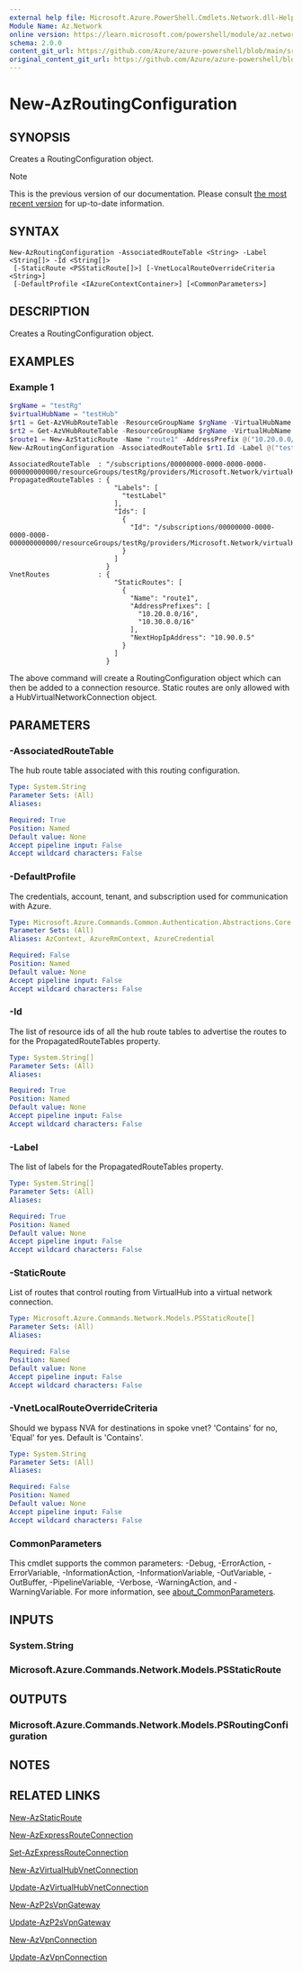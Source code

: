 ```yaml
---
external help file: Microsoft.Azure.PowerShell.Cmdlets.Network.dll-Help.xml
Module Name: Az.Network
online version: https://learn.microsoft.com/powershell/module/az.network/new-azroutingconfiguration
schema: 2.0.0
content_git_url: https://github.com/Azure/azure-powershell/blob/main/src/Network/Network/help/New-AzRoutingConfiguration.md
original_content_git_url: https://github.com/Azure/azure-powershell/blob/main/src/Network/Network/help/New-AzRoutingConfiguration.md
---
```


# New-AzRoutingConfiguration

## SYNOPSIS
Creates a RoutingConfiguration object.

> [!NOTE]
>This is the previous version of our documentation. Please consult [the most recent version](/powershell/module/az.network/new-azroutingconfiguration) for up-to-date information.

## SYNTAX

```
New-AzRoutingConfiguration -AssociatedRouteTable <String> -Label <String[]> -Id <String[]>
 [-StaticRoute <PSStaticRoute[]>] [-VnetLocalRouteOverrideCriteria <String>]
 [-DefaultProfile <IAzureContextContainer>] [<CommonParameters>]
```

## DESCRIPTION
Creates a RoutingConfiguration object.

## EXAMPLES

### Example 1
```powershell
$rgName = "testRg"
$virtualHubName = "testHub"
$rt1 = Get-AzVHubRouteTable -ResourceGroupName $rgName -VirtualHubName $virtualHubName -Name "defaultRouteTable"
$rt2 = Get-AzVHubRouteTable -ResourceGroupName $rgName -VirtualHubName $virtualHubName -Name "noneRouteTable"
$route1 = New-AzStaticRoute -Name "route1" -AddressPrefix @("10.20.0.0/16", "10.30.0.0/16")-NextHopIpAddress "10.90.0.5"
New-AzRoutingConfiguration -AssociatedRouteTable $rt1.Id -Label @("testLabel") -Id @($rt2.Id) -StaticRoute @($route1)
```

```output
AssociatedRouteTable  : "/subscriptions/00000000-0000-0000-0000-000000000000/resourceGroups/testRg/providers/Microsoft.Network/virtualHubs/testHub/hubRouteTables/defaultRouteTable"
PropagatedRouteTables : {
                          "Labels": [
                            "testLabel"
                          ],
                          "Ids": [
                            {
                              "Id": "/subscriptions/00000000-0000-0000-0000-000000000000/resourceGroups/testRg/providers/Microsoft.Network/virtualHubs/testHub/hubRouteTables/noneRouteTable"
                            }
                          ]
                        }
VnetRoutes            : {
                          "StaticRoutes": [
                            {
                              "Name": "route1",
                              "AddressPrefixes": [
                                "10.20.0.0/16",
                                "10.30.0.0/16"
                              ],
                              "NextHopIpAddress": "10.90.0.5"
                            }
                          ]
                        }
```

The above command will create a RoutingConfiguration object which can then be added to a connection resource. Static routes are only allowed with a HubVirtualNetworkConnection object. 

## PARAMETERS

### -AssociatedRouteTable
The hub route table associated with this routing configuration.

```yaml
Type: System.String
Parameter Sets: (All)
Aliases:

Required: True
Position: Named
Default value: None
Accept pipeline input: False
Accept wildcard characters: False
```

### -DefaultProfile
The credentials, account, tenant, and subscription used for communication with Azure.

```yaml
Type: Microsoft.Azure.Commands.Common.Authentication.Abstractions.Core.IAzureContextContainer
Parameter Sets: (All)
Aliases: AzContext, AzureRmContext, AzureCredential

Required: False
Position: Named
Default value: None
Accept pipeline input: False
Accept wildcard characters: False
```

### -Id
The list of resource ids of all the hub route tables to advertise the routes to for the PropagatedRouteTables property.

```yaml
Type: System.String[]
Parameter Sets: (All)
Aliases:

Required: True
Position: Named
Default value: None
Accept pipeline input: False
Accept wildcard characters: False
```

### -Label
The list of labels for the PropagatedRouteTables property.

```yaml
Type: System.String[]
Parameter Sets: (All)
Aliases:

Required: True
Position: Named
Default value: None
Accept pipeline input: False
Accept wildcard characters: False
```

### -StaticRoute
List of routes that control routing from VirtualHub into a virtual network connection.

```yaml
Type: Microsoft.Azure.Commands.Network.Models.PSStaticRoute[]
Parameter Sets: (All)
Aliases:

Required: False
Position: Named
Default value: None
Accept pipeline input: False
Accept wildcard characters: False
```

### -VnetLocalRouteOverrideCriteria
Should we bypass NVA for destinations in spoke vnet? 'Contains' for no, 'Equal' for yes. Default is 'Contains'.

```yaml
Type: System.String
Parameter Sets: (All)
Aliases:

Required: False
Position: Named
Default value: None
Accept pipeline input: False
Accept wildcard characters: False
```

### CommonParameters
This cmdlet supports the common parameters: -Debug, -ErrorAction, -ErrorVariable, -InformationAction, -InformationVariable, -OutVariable, -OutBuffer, -PipelineVariable, -Verbose, -WarningAction, and -WarningVariable. For more information, see [about_CommonParameters](http://go.microsoft.com/fwlink/?LinkID=113216).

## INPUTS

### System.String

### Microsoft.Azure.Commands.Network.Models.PSStaticRoute

## OUTPUTS

### Microsoft.Azure.Commands.Network.Models.PSRoutingConfiguration

## NOTES

## RELATED LINKS

[New-AzStaticRoute](./New-AzStaticRoute.md)

[New-AzExpressRouteConnection](./New-AzExpressRouteConnection.md)

[Set-AzExpressRouteConnection](./Set-AzExpressRouteConnection.md)

[New-AzVirtualHubVnetConnection](./New-AzVpnConnection.md)

[Update-AzVirtualHubVnetConnection](./Update-AzVpnConnection.md)

[New-AzP2sVpnGateway](./New-AzP2sVpnGateway.md)

[Update-AzP2sVpnGateway](./Update-AzP2sVpnGateway.md)

[New-AzVpnConnection](./New-AzVpnConnection.md)

[Update-AzVpnConnection](./Update-AzVpnConnection.md)
